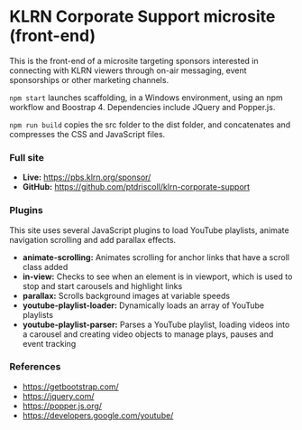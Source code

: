 # KLRN Corporate Support microsite (front-end)  

This is the front-end of a microsite targeting sponsors interested in connecting with KLRN viewers through on-air messaging, event sponsorships or other marketing channels.  

`npm start` launches scaffolding, in a Windows environment, using an npm workflow and Boostrap 4. Dependencies include JQuery and Popper.js. 

`npm run build` copies the src folder to the dist folder, and concatenates and compresses the CSS and JavaScript files.    

### Full site

- **Live:** https://pbs.klrn.org/sponsor/
- **GitHub:** https://github.com/ptdriscoll/klrn-corporate-support 

### Plugins 

This site uses several JavaScript plugins to load YouTube playlists, animate navigation scrolling and add parallax effects.

- **animate-scrolling:** Animates scrolling for anchor links that have a scroll class added
- **in-view:** Checks to see when an element is in viewport, which is used to stop and start carousels and highlight links 
- **parallax:** Scrolls background images at variable speeds 
- **youtube-playlist-loader:** Dynamically loads an array of YouTube playlists
- **youtube-playlist-parser:** Parses a YouTube playlist, loading videos into a carousel and creating video objects to manage plays, pauses and event tracking

### References

- https://getbootstrap.com/
- https://jquery.com/
- https://popper.js.org/
- https://developers.google.com/youtube/